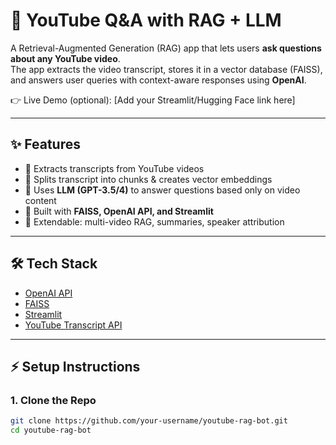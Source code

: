 # 🎥 YouTube Q&A with RAG + LLM

A Retrieval-Augmented Generation (RAG) app that lets users **ask questions about any YouTube video**.  
The app extracts the video transcript, stores it in a vector database (FAISS), and answers user queries with context-aware responses using **OpenAI**.  

👉 Live Demo (optional): [Add your Streamlit/Hugging Face link here]

---

## ✨ Features
- 📌 Extracts transcripts from YouTube videos  
- 🔎 Splits transcript into chunks & creates vector embeddings  
- 🤖 Uses **LLM (GPT-3.5/4)** to answer questions based only on video content  
- 🎯 Built with **FAISS, OpenAI API, and Streamlit**  
- 📝 Extendable: multi-video RAG, summaries, speaker attribution  

---

## 🛠️ Tech Stack
- [OpenAI API](https://platform.openai.com/)  
- [FAISS](https://faiss.ai/)  
- [Streamlit](https://streamlit.io/)  
- [YouTube Transcript API](https://pypi.org/project/youtube-transcript-api/)  

---

## ⚡ Setup Instructions

### 1. Clone the Repo
```bash
git clone https://github.com/your-username/youtube-rag-bot.git
cd youtube-rag-bot

